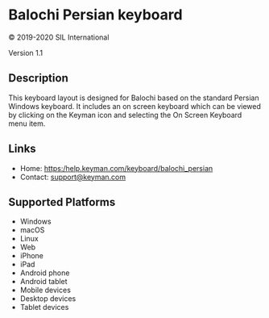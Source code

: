 Balochi Persian keyboard
==============

© 2019-2020 SIL International

Version 1.1

Description
-----------

This keyboard layout is designed for Balochi based on the standard Persian
Windows keyboard. It includes an on screen keyboard which can be viewed 
by clicking on the Keyman icon and selecting the On Screen Keyboard menu 
item.  

Links
-----

 * Home:     <https:/help.keyman.com/keyboard/balochi_persian>
 * Contact:  <support@keyman.com>
 
Supported Platforms
-------------------
 * Windows
 * macOS
 * Linux
 * Web
 * iPhone
 * iPad
 * Android phone
 * Android tablet
 * Mobile devices
 * Desktop devices
 * Tablet devices

